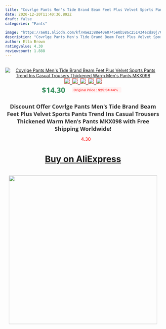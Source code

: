 ```yaml
---
title: "Covrlge Pants Men's Tide Brand Beam Feet Plus Velvet Sports Pants Trend Ins Casual Trousers Thickened Warm Men's Pants MKX098"
date: 2020-12-20T11:40:36.892Z
draft: false
categories: "Pants"

image: "https://ae01.alicdn.com/kf/Hae2388e40e0745e0b586c251434ecda0j/Covrlge-Pants-Men-s-Tide-Brand-Beam-Feet-Plus-Velvet-Sports-Pants-Trend-Ins-Casual-Trousers.jpg"
description: "Covrlge Pants Men's Tide Brand Beam Feet Plus Velvet Sports Pants Trend Ins Casual Trousers Thickened Warm Men's Pants MKX098"
author: Ella Brown
ratingvalue: 4.30
reviewcount: 1.888
---
```

<br>
<div style="text-align: center;">
<a href="https://s.click.aliexpress.com/e/_Ak9PSH" target="_blank" rel="nofollow noopener noreferrer"><img alt="Covrlge Pants Men's Tide Brand Beam Feet Plus Velvet Sports Pants Trend Ins Casual Trousers Thickened Warm Men's Pants MKX098" class="magnifier-image" src="https://ae01.alicdn.com/kf/Hae2388e40e0745e0b586c251434ecda0j/Covrlge-Pants-Men-s-Tide-Brand-Beam-Feet-Plus-Velvet-Sports-Pants-Trend-Ins-Casual-Trousers.jpg_640x640.jpg">
<br>
<img style="border:1px solid salmon" src="https://ae01.alicdn.com/kf/Hae2388e40e0745e0b586c251434ecda0j/Covrlge-Pants-Men-s-Tide-Brand-Beam-Feet-Plus-Velvet-Sports-Pants-Trend-Ins-Casual-Trousers.jpg_120x120.jpg">&nbsp;&nbsp;<img style="border:1px solid salmon" src="https://ae01.alicdn.com/kf/H8cd804a8884f499c9b4d8ca778cbe934M/Covrlge-Pants-Men-s-Tide-Brand-Beam-Feet-Plus-Velvet-Sports-Pants-Trend-Ins-Casual-Trousers.jpg_120x120.jpg">&nbsp;&nbsp;<img style="border:1px solid salmon" src="https://ae01.alicdn.com/kf/Hb6f997ddc4724cf68aa116524a769e10o/Covrlge-Pants-Men-s-Tide-Brand-Beam-Feet-Plus-Velvet-Sports-Pants-Trend-Ins-Casual-Trousers.jpg_120x120.jpg">&nbsp;&nbsp;<img style="border:1px solid salmon" src="https://ae01.alicdn.com/kf/H01b50fe15d644f1087f63629fa9f855c6/Covrlge-Pants-Men-s-Tide-Brand-Beam-Feet-Plus-Velvet-Sports-Pants-Trend-Ins-Casual-Trousers.jpg_120x120.jpg">&nbsp;&nbsp;<img style="border:1px solid salmon" src="https://ae01.alicdn.com/kf/Ha699ed9b5d5c4b02955e97da59f7afc7i/Covrlge-Pants-Men-s-Tide-Brand-Beam-Feet-Plus-Velvet-Sports-Pants-Trend-Ins-Casual-Trousers.jpg_120x120.jpg"></a></div><br0>
<div style="text-align: center;"><span style="background-color: white; border: 0px; box-sizing: border-box; color: seagreen; display: inline-block; font-family: &quot;open sans&quot; , &quot;arial&quot; , &quot;helvetica&quot; , sans-serif , &quot;heiti&quot;; font-size: 24px; font-stretch: inherit; font-weight: 700; line-height: inherit; margin: 0px 10px 0px 0px; padding: 0px; vertical-align: middle;">$14.30 </span>
<span style="background: rgb(255 , 241 , 241); border-radius: 3px; border: 0px; box-sizing: border-box; color: #ff4747; display: inline-block; font-family: inherit; font-size: 12px; font-stretch: inherit; font-style: inherit; font-variant: inherit; font-weight: 600; line-height: inherit; margin: 0px; padding: 2px 5px; transform: scale(0.9); vertical-align: middle;">Original Price : <b style="text-decoration: line-through;">$25.54 </b> 44%&nbsp;&nbsp;</span></div>
<h1 style="color: #333333; display: inline-block; font-family: &quot;open sans&quot; , &quot;arial&quot; , &quot;helvetica&quot; , sans-serif , &quot;heiti&quot;; font-size: 18px; font-stretch: inherit; font-weight: 700; text-align: center;">Discount Offer Covrlge Pants Men's Tide Brand Beam Feet Plus Velvet Sports Pants Trend Ins Casual Trousers Thickened Warm Men's Pants MKX098 with Free Shipping Worldwide!</h1>
<div style="color: #ff4747; text-align: center;">
<img src="https://4.bp.blogspot.com/-M0ZcTcb-5uY/XleCXlxnR4I/AAAAAAAAAEc/OrjgMkXV1oMQFaCRZj5HQwOCBcu3w1FegCPcBGAYYCw/s1600/star.png" style="height: 15px;">&nbsp;<b>4.30</b></div>
<div class="button_cont" align="center"><a class="buynow_a" href="https://s.click.aliexpress.com/e/_Ak9PSH" target="_blank" rel="nofollow noopener noreferrer"><H1>Buy on AliExpress</H1></a></div><br>
<div class="separator" style="clear: both; text-align: center;">
<img src="https://lh3.googleusercontent.com/-pTy5HemUv9M/XlePHvY0dAI/AAAAAAAAAE4/0nX5iRUoIWY8eMW9Dpxeirr157OZliDIgCLcBGAsYHQ/s1600/badge.gif" width="480">
</div>
